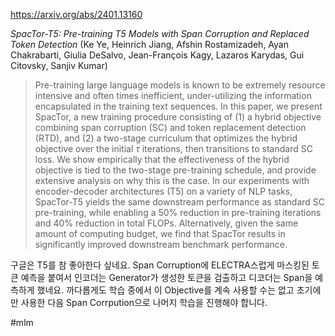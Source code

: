 https://arxiv.org/abs/2401.13160

*SpacTor-T5: Pre-training T5 Models with Span Corruption and Replaced Token Detection* (Ke Ye, Heinrich Jiang, Afshin Rostamizadeh, Ayan Chakrabarti, Giulia DeSalvo, Jean-François Kagy, Lazaros Karydas, Gui Citovsky, Sanjiv Kumar)

> Pre-training large language models is known to be extremely resource intensive and often times inefficient, under-utilizing the information encapsulated in the training text sequences. In this paper, we present SpacTor, a new training procedure consisting of (1) a hybrid objective combining span corruption (SC) and token replacement detection (RTD), and (2) a two-stage curriculum that optimizes the hybrid objective over the initial $\tau$ iterations, then transitions to standard SC loss. We show empirically that the effectiveness of the hybrid objective is tied to the two-stage pre-training schedule, and provide extensive analysis on why this is the case. In our experiments with encoder-decoder architectures (T5) on a variety of NLP tasks, SpacTor-T5 yields the same downstream performance as standard SC pre-training, while enabling a 50% reduction in pre-training iterations and 40% reduction in total FLOPs. Alternatively, given the same amount of computing budget, we find that SpacTor results in significantly improved downstream benchmark performance.

구글은 T5를 참 좋아한다 싶네요. Span Corruption에 ELECTRA스럽게 마스킹된 토큰 예측을 붙여서 인코더는 Generator가 생성한 토큰을 검출하고 디코더는 Span을 예측하게 했네요. 까다롭게도 학습 중에서 이 Objective를 계속 사용할 수는 없고 초기에만 사용한 다음 Span Corrpution으로 나머지 학습을 진행해야 합니다.

#mlm 